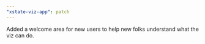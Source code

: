 ```yaml
---
"xstate-viz-app": patch
---
```


Added a welcome area for new users to help new folks understand what the viz can do.

